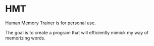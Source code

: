# HMT
Human Memory Trainer is for personal use. 

The goal is to create a program that will efficiently mimick my way of memorizing words.


